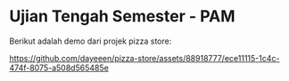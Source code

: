  # Ujian Tengah Semester - PAM
Berikut adalah demo dari projek pizza store:

https://github.com/dayeeen/pizza-store/assets/88918777/ece11115-1c4c-474f-8075-a508d565485e

 